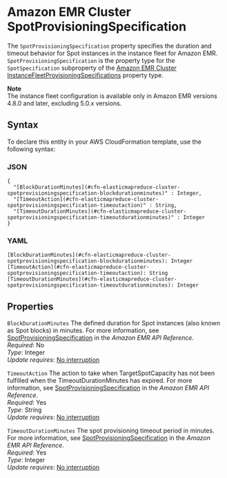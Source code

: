 # Amazon EMR Cluster SpotProvisioningSpecification<a name="aws-properties-elasticmapreduce-cluster-spotprovisioningspecification"></a>

The `SpotProvisioningSpecification` property specifies the duration and timeout behavior for Spot instances in the instance fleet for Amazon EMR\. `SpotProvisioningSpecification` is the property type for the `SpotSpecification` subproperty of the [Amazon EMR Cluster InstanceFleetProvisioningSpecifications](aws-properties-elasticmapreduce-cluster-instancefleetprovisioningspecifications.md) property type\.

**Note**  
The instance fleet configuration is available only in Amazon EMR versions 4\.8\.0 and later, excluding 5\.0\.x versions\.

## Syntax<a name="aws-properties-elasticmapreduce-cluster-spotprovisioningspecification-syntax"></a>

To declare this entity in your AWS CloudFormation template, use the following syntax:

### JSON<a name="aws-properties-elasticmapreduce-cluster-spotprovisioningspecification-syntax.json"></a>

```
{
  "[BlockDurationMinutes](#cfn-elasticmapreduce-cluster-spotprovisioningspecification-blockdurationminutes)" : Integer,
  "[TimeoutAction](#cfn-elasticmapreduce-cluster-spotprovisioningspecification-timeoutaction)" : String,
  "[TimeoutDurationMinutes](#cfn-elasticmapreduce-cluster-spotprovisioningspecification-timeoutdurationminutes)" : Integer
}
```

### YAML<a name="aws-properties-elasticmapreduce-cluster-spotprovisioningspecification-syntax.yaml"></a>

```
[BlockDurationMinutes](#cfn-elasticmapreduce-cluster-spotprovisioningspecification-blockdurationminutes): Integer
[TimeoutAction](#cfn-elasticmapreduce-cluster-spotprovisioningspecification-timeoutaction): String
[TimeoutDurationMinutes](#cfn-elasticmapreduce-cluster-spotprovisioningspecification-timeoutdurationminutes): Integer
```

## Properties<a name="aws-properties-elasticmapreduce-cluster-spotprovisioningspecification-properties"></a>

`BlockDurationMinutes`  <a name="cfn-elasticmapreduce-cluster-spotprovisioningspecification-blockdurationminutes"></a>
The defined duration for Spot instances \(also known as Spot blocks\) in minutes\. For more information, see [SpotProvisioningSpecification](https://docs.aws.amazon.com/ElasticMapReduce/latest/API/API_SpotProvisioningSpecification.html) in the *Amazon EMR API Reference*\.  
*Required*: No  
*Type*: Integer  
*Update requires*: [No interruption](using-cfn-updating-stacks-update-behaviors.md#update-no-interrupt)

`TimeoutAction`  <a name="cfn-elasticmapreduce-cluster-spotprovisioningspecification-timeoutaction"></a>
The action to take when TargetSpotCapacity has not been fulfilled when the TimeoutDurationMinutes has expired\. For more information, see [SpotProvisioningSpecification](https://docs.aws.amazon.com/ElasticMapReduce/latest/API/API_SpotProvisioningSpecification.html) in the *Amazon EMR API Reference*\.  
*Required*: Yes  
*Type*: String  
*Update requires*: [No interruption](using-cfn-updating-stacks-update-behaviors.md#update-no-interrupt)

`TimeoutDurationMinutes`  <a name="cfn-elasticmapreduce-cluster-spotprovisioningspecification-timeoutdurationminutes"></a>
The spot provisioning timeout period in minutes\. For more information, see [SpotProvisioningSpecification](https://docs.aws.amazon.com/ElasticMapReduce/latest/API/API_SpotProvisioningSpecification.html) in the *Amazon EMR API Reference*\.  
*Required*: Yes  
*Type*: Integer  
*Update requires*: [No interruption](using-cfn-updating-stacks-update-behaviors.md#update-no-interrupt)